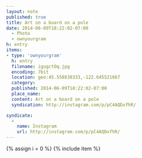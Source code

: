 ```yaml
---
layout: note
published: true
title: Art on a board on a pole
date: 2014-06-09T18:22:02-07:00
  - Photo
  - ownyourgram
h: entry
items:
- type: 'ownyourgram'
  h: entry
  filename: igugctOq.jpg
  encoding: 7bit
  location: geo:45.558838333,-122.645521667
  category: 
  published: 2014-06-09T18:22:02-07:00
  place_name: 
  content: Art on a board on a pole
  syndication: http://instagram.com/p/pC4AQDxfhR/

syndicate: 
  - 
    name: Instagram
    url: http://instagram.com/p/pC4AQDxfhR/
---
```

{% assign i = 0  %}
{% include item %}
